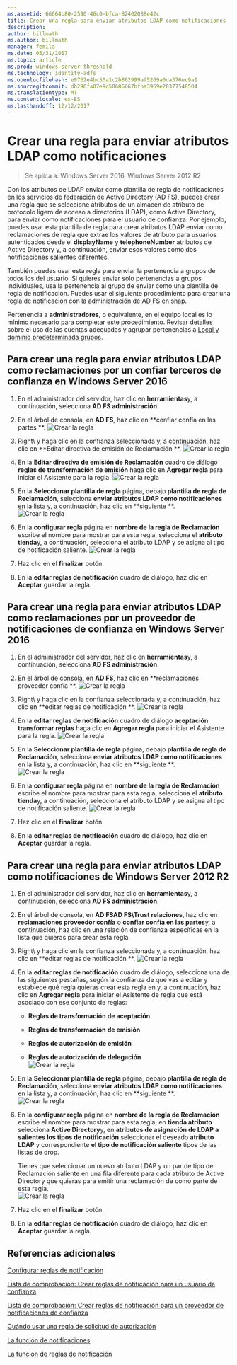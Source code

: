 ```yaml
---
ms.assetid: 66664b80-2590-46c0-bfca-82402088e42c
title: Crear una regla para enviar atributos LDAP como notificaciones
description: 
author: billmath
ms.author: billmath
manager: femila
ms.date: 05/31/2017
ms.topic: article
ms.prod: windows-server-threshold
ms.technology: identity-adfs
ms.openlocfilehash: e9762e4bc50a1c2b862999af5269a0da376ec9a1
ms.sourcegitcommit: db290fa07e9d50686667bfba3969e20377548504
ms.translationtype: MT
ms.contentlocale: es-ES
ms.lasthandoff: 12/12/2017
---
```

# <a name="create-a-rule-to-send-ldap-attributes-as-claims"></a>Crear una regla para enviar atributos LDAP como notificaciones

>Se aplica a: Windows Server 2016, Windows Server 2012 R2

Con los atributos de LDAP enviar como plantilla de regla de notificaciones en los servicios de federación de Active Directory \(AD FS\), puedes crear una regla que se seleccione atributos de un almacén de atributo de protocolo ligero de acceso a directorios \(LDAP\), como Active Directory, para enviar como notificaciones para el usuario de confianza. Por ejemplo, puedes usar esta plantilla de regla para crear atributos LDAP enviar como reclamaciones de regla que extrae los valores de atributo para usuarios autenticados desde el **displayName** y **telephoneNumber** atributos de Active Directory y, a continuación, enviar esos valores como dos notificaciones salientes diferentes.  
  
También puedes usar esta regla para enviar la pertenencia a grupos de todos los del usuario. Si quieres enviar solo pertenencias a grupos individuales, usa la pertenencia al grupo de enviar como una plantilla de regla de notificación. Puedes usar el siguiente procedimiento para crear una regla de notificación con la administración de AD FS en snap\.  
  
Pertenencia a **administradores**, o equivalente, en el equipo local es lo mínimo necesario para completar este procedimiento.  Revisar detalles sobre el uso de las cuentas adecuadas y agrupar pertenencias a [Local y dominio predeterminada grupos](https://go.microsoft.com/fwlink/?LinkId=83477).  

## <a name="to-create-a-rule-to-send-ldap-attributes-as-claims-for-a-relying-party-trust-in-windows-server-2016"></a>Para crear una regla para enviar atributos LDAP como reclamaciones por un confiar terceros de confianza en Windows Server 2016 

1.  En el administrador del servidor, haz clic en **herramientas**y, a continuación, selecciona **AD FS administración**.  
  
2.  En el árbol de consola, en **AD FS**, haz clic en **confiar confía en las partes **. 
![Crear la regla](media/Create-a-Rule-to-Pass-Through-or-Filter-an-Incoming-Claim/claimrule9.PNG)  
  
3.  Right\ y haga clic en la confianza seleccionada y, a continuación, haz clic en **Editar directiva de emisión de Reclamación **.
![Crear la regla](media/Create-a-Rule-to-Pass-Through-or-Filter-an-Incoming-Claim/claimrule10.PNG)   
  
4.  En la **Editar directiva de emisión de Reclamación** cuadro de diálogo **reglas de transformación de emisión** haga clic en **Agregar regla** para iniciar el Asistente para la regla. 
![Crear la regla](media/Create-a-Rule-to-Pass-Through-or-Filter-an-Incoming-Claim/claimrule11.PNG)    

5.  En la **Seleccionar plantilla de regla** página, debajo **plantilla de regla de Reclamación**, selecciona **enviar atributos LDAP como notificaciones** en la lista y, a continuación, haz clic en **siguiente **.  
![Crear la regla](media/Create-a-Rule-to-Send-LDAP-Attributes-as-Claims/ldap1.PNG)    

6.  En la **configurar regla** página en **nombre de la regla de Reclamación** escribe el nombre para mostrar para esta regla, selecciona el **atributo tienda**y, a continuación, selecciona el atributo LDAP y se asigna al tipo de notificación saliente. 
![Crear la regla](media/Create-a-Rule-to-Send-LDAP-Attributes-as-Claims/ldap2.PNG)    

7.  Haz clic en el **finalizar** botón.  
  
8.  En la **editar reglas de notificación** cuadro de diálogo, haz clic en **Aceptar** guardar la regla.
  
## <a name="to-create-a-rule-to-send-ldap-attributes-as-claims-for-a-claims-provider-trust-in-windows-server-2016"></a>Para crear una regla para enviar atributos LDAP como reclamaciones por un proveedor de notificaciones de confianza en Windows Server 2016 
  
1.  En el administrador del servidor, haz clic en **herramientas**y, a continuación, selecciona **AD FS administración**.  
  
2.  En el árbol de consola, en **AD FS**, haz clic en **reclamaciones proveedor confía **. 
![Crear la regla](media/Create-a-Rule-to-Pass-Through-or-Filter-an-Incoming-Claim/claimrule1.PNG)  
  
3.  Right\ y haga clic en la confianza seleccionada y, a continuación, haz clic en **editar reglas de notificación **.
![Crear la regla](media/Create-a-Rule-to-Pass-Through-or-Filter-an-Incoming-Claim/claimrule2.PNG)   
  
4.  En la **editar reglas de notificación** cuadro de diálogo **aceptación transformar reglas** haga clic en **Agregar regla** para iniciar el Asistente para la regla.
![Crear la regla](media/Create-a-Rule-to-Pass-Through-or-Filter-an-Incoming-Claim/claimrule3.PNG)    

5.  En la **Seleccionar plantilla de regla** página, debajo **plantilla de regla de Reclamación**, selecciona **enviar atributos LDAP como notificaciones** en la lista y, a continuación, haz clic en **siguiente **.  
![Crear la regla](media/Create-a-Rule-to-Send-LDAP-Attributes-as-Claims/ldap1.PNG)       

6.  En la **configurar regla** página en **nombre de la regla de Reclamación** escribe el nombre para mostrar para esta regla, selecciona el **atributo tienda**y, a continuación, selecciona el atributo LDAP y se asigna al tipo de notificación saliente. 
![Crear la regla](media/Create-a-Rule-to-Send-LDAP-Attributes-as-Claims/ldap2.PNG)      

7.  Haz clic en el **finalizar** botón.  
  
8.  En la **editar reglas de notificación** cuadro de diálogo, haz clic en **Aceptar** guardar la regla.  

 
  
## <a name="to-create-a-rule-to-send-ldap-attributes-as-claims-for-windows-server-2012-r2"></a>Para crear una regla para enviar atributos LDAP como notificaciones de Windows Server 2012 R2  
  
1.  En el administrador del servidor, haz clic en **herramientas**y, a continuación, selecciona **AD FS administración**.  
  
2.  En el árbol de consola, en **AD FSAD FS\\Trust relaciones**, haz clic en **reclamaciones proveedor confía** o **confiar confía en las partes**y, a continuación, haz clic en una relación de confianza específicas en la lista que quieras para crear esta regla.  
  
3.  Right\ y haga clic en la confianza seleccionada y, a continuación, haz clic en **editar reglas de notificación **.
![Crear la regla](media/Create-a-Rule-to-Pass-Through-or-Filter-an-Incoming-Claim/claimrule6.PNG)  
  
4.  En la **editar reglas de notificación** cuadro de diálogo, selecciona una de las siguientes pestañas, según la confianza de que vas a editar y establece qué regla quieras crear esta regla en y, a continuación, haz clic en **Agregar regla** para iniciar el Asistente de regla que está asociado con ese conjunto de reglas:  
  
    -   **Reglas de transformación de aceptación**  
  
    -   **Reglas de transformación de emisión**  
  
    -   **Reglas de autorización de emisión**  
  
    -   **Reglas de autorización de delegación**  
![Crear la regla](media/Create-a-Rule-to-Permit-All-Users/permitall5.PNG) 
  
5.  En la **Seleccionar plantilla de regla** página, debajo **plantilla de regla de Reclamación**, selecciona **enviar atributos LDAP como notificaciones** en la lista y, a continuación, haz clic en **siguiente **.  
![Crear la regla](media/Create-a-Rule-to-Send-LDAP-Attributes-as-Claims/ldap3.PNG)  
  
6.  En la **configurar regla** página en **nombre de la regla de Reclamación** escribe el nombre para mostrar para esta regla, en **tienda atributo** selecciona **Active Directory**y, en **atributos de asignación de LDAP a salientes los tipos de notificación** seleccionar el deseado **atributo LDAP** y correspondiente **el tipo de notificación saliente** tipos de las listas de drop\.  
  
    Tienes que seleccionar un nuevo atributo LDAP y un par de tipo de Reclamación saliente en una fila diferente para cada atributo de Active Directory que quieras para emitir una reclamación de como parte de esta regla.  
![Crear la regla](media/Create-a-Rule-to-Send-LDAP-Attributes-as-Claims/ldap4.PNG)    
7.  Haz clic en el **finalizar** botón.  
  
8.  En la **editar reglas de notificación** cuadro de diálogo, haz clic en **Aceptar** guardar la regla.  

## <a name="additional-references"></a>Referencias adicionales 
[Configurar reglas de notificación](Configure-Claim-Rules.md)  
 
[Lista de comprobación: Crear reglas de notificación para un usuario de confianza](https://technet.microsoft.com/library/ee913578.aspx)  

[Lista de comprobación: Crear reglas de notificación para un proveedor de notificaciones de confianza](https://technet.microsoft.com/library/ee913564.aspx)  
  
[Cuándo usar una regla de solicitud de autorización](../../ad-fs/technical-reference/When-to-Use-an-Authorization-Claim-Rule.md)  

[La función de notificaciones](../../ad-fs/technical-reference/The-Role-of-Claims.md)  
  
[La función de reglas de notificación](../../ad-fs/technical-reference/The-Role-of-Claim-Rules.md)  
